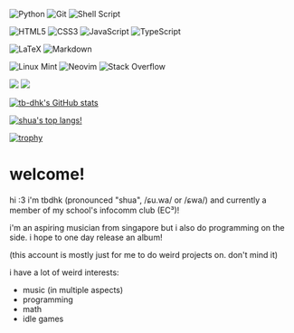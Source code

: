 ![Python](https://img.shields.io/badge/python-3670A0?style=for-the-badge&logo=python&logoColor=ffdd54)
![Git](https://img.shields.io/badge/git-%23F05033.svg?style=for-the-badge&logo=git&logoColor=white)
![Shell Script](https://img.shields.io/badge/shell_script-%23121011.svg?style=for-the-badge&logo=gnu-bash&logoColor=white)

![HTML5](https://img.shields.io/badge/html5-%23E34F26.svg?style=for-the-badge&logo=html5&logoColor=white)
![CSS3](https://img.shields.io/badge/css3-%231572B6.svg?style=for-the-badge&logo=css3&logoColor=white)
![JavaScript](https://img.shields.io/badge/javascript-%23323330.svg?style=for-the-badge&logo=javascript&logoColor=%23F7DF1E)
![TypeScript](https://img.shields.io/badge/typescript-%23007ACC.svg?style=for-the-badge&logo=typescript&logoColor=white)

![LaTeX](https://img.shields.io/badge/latex-%23008080.svg?style=for-the-badge&logo=latex&logoColor=white)
![Markdown](https://img.shields.io/badge/markdown-%23000000.svg?style=for-the-badge&logo=markdown&logoColor=white)

![Linux Mint](https://img.shields.io/badge/Linux%20Mint-87CF3E?style=for-the-badge&logo=Linux%20Mint&logoColor=white)
![Neovim](https://img.shields.io/badge/NeoVim-%2357A143.svg?&style=for-the-badge&logo=neovim&logoColor=white)
![Stack Overflow](https://img.shields.io/badge/-Stackoverflow-FE7A16?style=for-the-badge&logo=stack-overflow&logoColor=white)

![](https://dcbadge.vercel.app/api/shield/876607304236163102)
[![](https://dcbadge.vercel.app/api/server/CZs6CkZZfd)](https://discord.gg/CZs6CkZZfd)

[![tb-dhk's GitHub stats](https://github-readme-stats.vercel.app/api?username=tb-dhk&theme=tokyonight)](https://github.com/anuraghazra/github-readme-stats)

[![shua's top langs!](https://github-readme-stats.vercel.app/api/top-langs/?username=tb-dhk&theme=tokyonight&langs_count=20)](https://github.com/anuraghazra/github-readme-stats)

[![trophy](https://github-profile-trophy.vercel.app/?username=tb-dhk&theme=tokyonight)](https://github.com/ryo-ma/github-profile-trophy)

# welcome!

hi :3 i'm tbdhk (pronounced "shua", /ɕu.wa/ or /ɕwa/) and currently a member of my school's infocomm club (EC³)!

i'm an aspiring musician from singapore but i also do programming on the side. i hope to one day release an album!

(this account is mostly just for me to do weird projects on. don't mind it)

i have a lot of weird interests:
- music (in multiple aspects)
- programming
- math
- idle games
